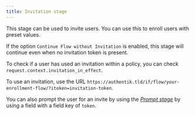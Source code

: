 ```yaml
---
title: Invitation stage
---
```


This stage can be used to invite users. You can use this to enroll users with preset values.

If the option `Continue Flow without Invitation` is enabled, this stage will continue even when no invitation token is present.

To check if a user has used an invitation within a policy, you can check `request.context.invitation_in_effect`.

To use an invitation, use the URL `https://authentik.tld/if/flow/your-enrollment-flow/?itoken=invitation-token`.

You can also prompt the user for an invite by using the [_Prompt stage_](../prompt/) by using a field with a field key of `token`.
